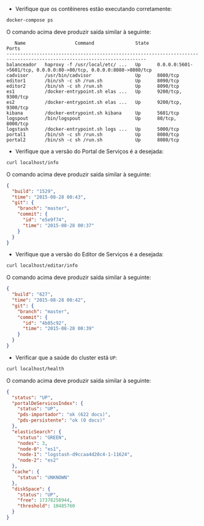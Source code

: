 - Verifique que os contêineres estão executando corretamente:

```bash
docker-compose ps
```

O comando acima deve produzir saída similar à seguinte:

```
   Name                  Command               State                                 Ports                                
-------------------------------------------------------------------------------------------------------------------------
balanceador   haproxy -f /usr/local/etc/ ...   Up      0.0.0.0:5601->5601/tcp, 0.0.0.0:80->80/tcp, 0.0.0.0:8080->8080/tcp 
cadvisor      /usr/bin/cadvisor                Up      8080/tcp                                                           
editor1       /bin/sh -c sh /run.sh            Up      8090/tcp                                                           
editor2       /bin/sh -c sh /run.sh            Up      8090/tcp                                                           
es1           /docker-entrypoint.sh elas ...   Up      9200/tcp, 9300/tcp                                                 
es2           /docker-entrypoint.sh elas ...   Up      9200/tcp, 9300/tcp                                                 
kibana        /docker-entrypoint.sh kibana     Up      5601/tcp                                                           
logspout      /bin/logspout                    Up      80/tcp, 8000/tcp                                                   
logstash      /docker-entrypoint.sh logs ...   Up      5000/tcp                                                           
portal1       /bin/sh -c sh /run.sh            Up      8080/tcp                                                           
portal2       /bin/sh -c sh /run.sh            Up      8080/tcp                                                           
```

- Verifique que a versão do Portal de Serviços é a desejada:

```bash
curl localhost/info
```

O comando acima deve produzir saída similar à seguinte:

```json
{
  "build": "1529",
  "time": "2015-08-28 00:43",
  "git": {
    "branch": "master",
    "commit": {
      "id": "e5e9f74",
      "time": "2015-08-28 00:37"
    }
  }
}
```

- Verifique que a versão do Editor de Serviços é a desejada:

```bash
curl localhost/editar/info
```

O comando acima deve produzir saída similar à seguinte:

```json
{
  "build": "627",
  "time": "2015-08-28 00:42",
  "git": {
    "branch": "master",
    "commit": {
      "id": "4b85c92",
      "time": "2015-08-28 00:39"
    }
  }
}
```

- Verificar que a saúde do cluster está `UP`:

```bash
curl localhost/health
```

O comando acima deve produzir saída similar à seguinte:

```json
{
  "status": "UP",
  "portalDeServicosIndex": {
    "status": "UP",
    "pds-importador": "ok (622 docs)",
    "pds-persistente": "ok (0 docs)"
  },
  "elasticSearch": {
    "status": "GREEN",
    "nodes": 3,
    "node-0": "es1",
    "node-1": "logstash-d9ccaa4d20c4-1-11624",
    "node-2": "es2"
  },
  "cache": {
    "status": "UNKNOWN"
  },
  "diskSpace": {
    "status": "UP",
    "free": 17378258944,
    "threshold": 10485760
  }
}
```
